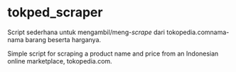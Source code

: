 # tokped_scraper

Script sederhana untuk mengambil/meng-*scrape* dari tokopedia.comnama-nama barang beserta harganya. 

Simple script for scraping a product name and price from an Indonesian online marketplace, tokopedia.com.